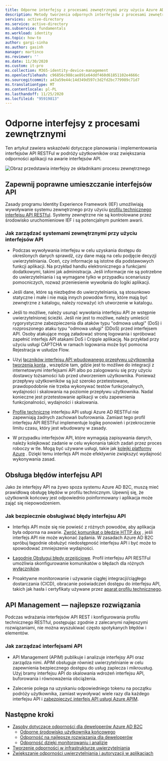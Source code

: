 ```yaml
---
title: Odporne interfejsy z procesami zewnętrznymi przy użyciu Azure AD B2C | Microsoft Docs
description: Metody tworzenia odpornych interfejsów z procesami zewnętrznymi
services: active-directory
ms.service: active-directory
ms.subservice: fundamentals
ms.workload: identity
ms.topic: how-to
author: gargi-sinha
ms.author: gasinh
manager: martinco
ms.reviewer: ''
ms.date: 11/30/2020
ms.custom: it-pro
ms.collection: M365-identity-device-management
ms.openlocfilehash: c96856c988cae891e64ddf460d61851102e4666c
ms.sourcegitcommit: a43a59e44c14d349d597c3d2fd2bc779989c71d7
ms.translationtype: MT
ms.contentlocale: pl-PL
ms.lasthandoff: 11/25/2020
ms.locfileid: "95919813"
---
```

# <a name="resilient-interfaces-with-external-processes"></a>Odporne interfejsy z procesami zewnętrznymi

Ten artykuł zawiera wskazówki dotyczące planowania i implementowania interfejsów API RESTFul w podróży użytkowników oraz zwiększania odporności aplikacji na awarie interfejsów API.

![Obraz przedstawia interfejsy ze składnikami procesu zewnętrznego](media/resilient-external-processes/external-processes-architecture.png)

## <a name="ensure-correct-placement-of-the-apis"></a>Zapewnij poprawne umieszczanie interfejsów API

Zasady programu Identity Experience Framework (IEF) umożliwiają wywoływanie systemu zewnętrznego przy użyciu [profilu technicznego interfejsu API RESTful](https://docs.microsoft.com/azure/active-directory-b2c/restful-technical-profile). Systemy zewnętrzne nie są kontrolowane przez środowisko uruchomieniowe IEF i są potencjalnym punktem awarii.

### <a name="how-to-manage-external-systems-using-apis"></a>Jak zarządzać systemami zewnętrznymi przy użyciu interfejsów API

- Podczas wywoływania interfejsu w celu uzyskania dostępu do określonych danych sprawdź, czy dane mają na celu podjęcie decyzji uwierzytelniania. Oceń, czy informacje są istotne dla podstawowych funkcji aplikacji. Na przykład handlu elektronicznego a funkcjami dodatkowymi, takimi jak administracja. Jeśli informacje nie są potrzebne do uwierzytelniania i są wymagane tylko w przypadku scenariuszy pomocniczych, rozważ przeniesienie wywołania do logiki aplikacji.

- Jeśli dane, które są niezbędne do uwierzytelniania, są stosunkowo statyczne i małe i nie mają innych powodów firmy, które mają być zewnętrzne z katalogu, należy rozważyć ich utworzenie w katalogu.

- Jeśli to możliwe, należy usunąć wywołania interfejsu API ze wstępnie uwierzytelnionej ścieżki. Jeśli nie jest to możliwe, należy umieścić rygorystyczne zabezpieczenia dla ataków typu "odmowa usługi" (DoS) i rozproszonego ataku typu "odmowa usługi" (DDoS) przed interfejsem API. Osoby atakujące mogą załadować stronę logowania i spróbować zapełnić interfejs API atakami DoS i Cripple aplikację. Na przykład przy użyciu usługi CAPTCHA w ramach logowania może być pomocna Rejestracja w usłudze Flow.

- Użyj [łączników interfejsu API wbudowanego przepływu użytkownika tworzenia konta](https://docs.microsoft.com/azure/active-directory-b2c/api-connectors-overview) , wszędzie tam, gdzie jest to możliwe do integracji z internetowymi interfejsami API albo po zalogowaniu się przy użyciu dostawcy tożsamości lub przed utworzeniem użytkownika. Ponieważ przepływy użytkowników są już szeroko przetestowane, prawdopodobnie nie trzeba wykonywać testów funkcjonalnych, wydajności i skalowania na poziomie przepływu użytkownika. Nadal konieczne jest przetestowanie aplikacji w celu zapewnienia funkcjonalności, wydajności i skalowania.

- [Profile techniczne](https://docs.microsoft.com/azure/active-directory-b2c/restful-technical-profile) interfejsu API usługi Azure AD RESTFul nie zapewniają żadnych zachowań buforowania. Zamiast tego profil interfejsu API RESTFul implementuje logikę ponowień i przekroczenie limitu czasu, który jest wbudowany w zasady.

- W przypadku interfejsów API, które wymagają zapisywania danych, należy kolejkować zadanie w celu wykonania takich zadań przez proces roboczy w tle. Mogą być używane usługi, takie jak [kolejki platformy Azure](https://docs.microsoft.com/azure/storage/queues/storage-queues-introduction) . Dzięki temu interfejs API może efektywnie zwiększyć wydajność wykonywania zasad.  

## <a name="api-error-handling"></a>Obsługa błędów interfejsu API

Jako że interfejsy API na żywo spoza systemu Azure AD B2C, muszą mieć prawidłową obsługę błędów w profilu technicznym. Upewnij się, że użytkownik końcowy jest odpowiednio poinformowany i aplikacja może zająć się niepowodzeniem.

### <a name="how-to-gracefully-handle-api-errors"></a>Jak bezpiecznie obsługiwać błędy interfejsu API

- Interfejs API może się nie powieść z różnych powodów, aby aplikacja była odporna na awarie. [Zwróć komunikat o błędzie HTTP 4xx](https://docs.microsoft.com/azure/active-directory-b2c/restful-technical-profile#returning-validation-error-message) , jeśli interfejs API nie może wykonać żądania. W zasadach Azure AD B2C spróbuj łagodnie obsłużyć niedostępność interfejsu API i być może to spowodować zmniejszenie wydajności.

- [Łagodnie Obsługuj błędy przejściowe](https://docs.microsoft.com/azure/active-directory-b2c/restful-technical-profile#error-handling). Profil interfejsu API RESTFul umożliwia skonfigurowanie komunikatów o błędach dla różnych [wyłączników](https://docs.microsoft.com/azure/architecture/patterns/circuit-breaker).

- Proaktywne monitorowanie i używanie ciągłej integracji/ciągłego dostarczania (CICD), obracanie poświadczeń dostępu do interfejsu API, takich jak hasła i certyfikaty używane przez [aparat profilu technicznego](https://docs.microsoft.com/azure/active-directory-b2c/restful-technical-profile).

## <a name="api-management---best-practices"></a>API Management — najlepsze rozwiązania

Podczas wdrażania interfejsów API REST i konfigurowania profilu technicznego RESTful, postępując zgodnie z zalecanymi najlepszymi rozwiązaniami, nie można wyszukiwać często spotykanych błędów i elementów.

### <a name="how-to-manage-apis"></a>Jak zarządzać interfejsami API

- API Management (APIM) publikuje i analizuje interfejsy API oraz zarządza nimi. APIM obsługuje również uwierzytelnianie w celu zapewnienia bezpiecznego dostępu do usług zaplecza i mikrousług. Użyj bramy interfejsu API do skalowania wdrożeń interfejsu API, buforowania i równoważenia obciążenia.

- Zalecenie polega na uzyskaniu odpowiedniego tokenu na początku podróży użytkownika, zamiast wywoływać wiele razy dla każdego interfejsu API i [zabezpieczyć interfejs API usługi Azure APIM](https://docs.microsoft.com/azure/active-directory-b2c/secure-api-management?tabs=app-reg-ga).

## <a name="next-steps"></a>Następne kroki

- [Zasoby dotyczące odporności dla deweloperów Azure AD B2C](resilience-b2c.md)
  - [Odporne środowisko użytkownika końcowego](resilient-end-user-experience.md)
  - [Odporność na najlepsze rozwiązania dla deweloperów](resilience-b2c-developer-best-practices.md)
  - [Odporność dzięki monitorowaniu i analizie](resilience-with-monitoring-alerting.md)
- [Tworzenie odporności w infrastrukturze uwierzytelniania](resilience-in-infrastructure.md)
- [Zwiększanie odporności uwierzytelniania i autoryzacji w aplikacjach](resilience-app-development-overview.md)

